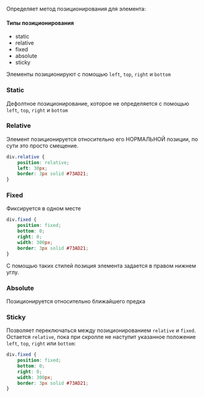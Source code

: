 Определяет метод позиционирования для элемента:

#### Типы позиционирования
- static
- relative
- fixed
- absolute
- sticky

Элементы позиционируют с помощью `left`, `top`, `right` и `bottom`

### Static
Дефолтное позиционирование, которое не определяется с помощью `left`, `top`, `right` и `bottom`

### Relative
Элемент позиционируется относительно его НОРМАЛЬНОЙ позиции, по сути это просто смещение.

```css
div.relative {  
	position: relative;  
	left: 30px;  
	border: 3px solid #73AD21;
}
```

###  Fixed
Фиксируется в одном месте

```css
div.fixed {  
	position: fixed;  
	bottom: 0;  
	right: 0;  
	width: 300px;  
	border: 3px solid #73AD21;
}
```

С помощью таких стилей позиция элемента задается в правом нижнем углу.

### Absolute
Позиционируется относительно ближайшего предка

### Sticky
Позволяет переключаться между позиционированием `relative` и `fixed`. Остается `relative`, пока при скролле не наступит указанное положение `left`, `top`, `right` или `bottom`:

```css
div.fixed {  
	position: fixed;  
	bottom: 0;  
	right: 0;  
	width: 300px;  
	border: 3px solid #73AD21;
}
```